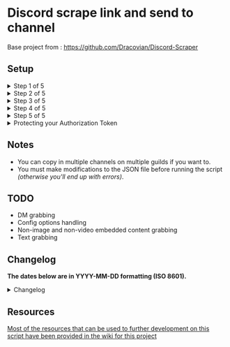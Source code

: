 # Discord scrape link and send to channel

Base project from : https://github.com/Dracovian/Discord-Scraper


## Setup

<details>
  <summary>Step 1 of 5</summary>
  
  Open your Discord app and enter the user settings.
  ![https://imgur.com/HnNnmRT](https://i.imgur.com/HnNnmRT.png "Step 1")
  
</details>

<details>
  <summary>Step 2 of 5</summary>
  
  Traverse to advanced and enable developer mode if it is not enabled.
  ![https://imgur.com/LTrGjVX](https://i.imgur.com/LTrGjVX.png "Step 2")
  ![https://imgur.com/7ItCXBV](https://i.imgur.com/v9JD4db.png "Step 3")
  
  It appears that the developers of the Discord desktop application have implemented another method by which to keep people from normally being able to access the developer tools.
  ![https://i.imgur.com/BuZf2qn.png](https://i.imgur.com/BuZf2qn.png "Developer Update")

  This doesn't necessarily prevent us from being able to make use of this script but I'm definitely going to have to figure something out that doesn't require you to have to put in your passwords or any two-factor authentication tokens; this is the most convenient method for me to implement for the time-being but it's becoming increasingly difficult to continue on like this given that people have accidentally pushed their own authorization tokens to their own public forks of this repository in the past which only serves to reinforce decisions like this from the Discord staff.
  
</details>

<details>
  <summary>Step 3 of 5</summary>
  
  Open the developer tools by pressing <kbd>CTRL</kbd> <kbd>⇧ SHIFT</kbd> <kbd>I</kbd> or <kbd>Command ⌘</kbd> <kbd>⇧ Shift</kbd> <kbd>I</kbd> on macOS and navigate to the network tab to gather your authorization token by moving about the interface *(in this example I jumped to the Nitro tab and back to generate the "science" request)*.
  ![https://imgur.com/o9Sf0CH](https://i.imgur.com/o9Sf0CH.png "Step 4")


</details>

<details>
  <summary>Step 4 of 5</summary>
  
  Gather the guild ID that you want to scrape from by right-clicking on the icon for the guild on the left-side of the Discord window and selecting *"Copy ID"*.
  ![https://imgur.com/14ysTcN](https://i.imgur.com/14ysTcN.png "Step 5")

  If you're wanting to grab from a direct message instead, then this method won't return the correct ID that is needed by the script.

  The only real way to get this with ease through the Discord app is to open the direct message you want to scrape from and then open the developer tools to see the correct ID in the title bar of the developer tools window and paste it into the JSON file.

</details>

<details>
  <summary>Step 5 of 5</summary>

  Gather the channel ID that you want to scrape from by right-clicking on the channel name to the right of the guild icons and selecting *"Copy ID"*.
  ![https://imgur.com/cdpTLCG](https://i.imgur.com/cdpTLCG.png "Step 6")
  
  From there you should be ready to run the script to start the downloading process.

</details>

<details>
  <summary>Protecting your Authorization Token</summary>

  You'll want to create a new document, you can name it anything you want as long as the name ends with `.token`.
  Here's a list of examples that can be used:
  ```
  my.token.txt
  another.token.rtf
  yes another token.token
  ```

  The [gitignore](.gitignore) file will tell git *(or the Github desktop application)* to avoid pushing any file whose name and extension matches the ones in the file.

</details>

## Notes

* You can copy in multiple channels on multiple guilds if you want to.
* You must make modifications to the JSON file before running the script *(otherwise you'll end up with errors)*.

## TODO

- DM grabbing
- Config options handling
- Non-image and non-video embedded content grabbing
- Text grabbing

## Changelog

**The dates below are in YYYY-MM-DD formatting (ISO 8601).**

<details>
  <summary>Changelog</summary>

2021-02-10 - Starting the path to finalizing the experimental branch:
* Fixed a major oversight when it comes to scraping more than 25 posts for each day (more than 25 requires an offset query to be added to the undocumented API call).
* Allowing for direct media grabbing alongside JSON caching to save on time (it was faster to grab both JSON and media simultaneously day-by-day as opposed to grabbing JSON data in bulk and then checking each JSON file afterwards).
  * Finally figured out a method of getting the script to stop whenever <kbd>Ctrl</kbd> <kbd>C</kbd> is pressed on the keyboard (apparently sys.exit cares about flushing stdout buffers as opposed to os._exit)

2020-12-30 - Alleviating some Issues:
* Opting for JSON caching as opposed to direct media grabbing *(smaller and comes with more info)*.
* Adding the use of a documented API function to retrieve the last known post in the channel.

2020-11-09 - Major Repository Overhaul:
* Removed the experimental branches and renamed the master branch.
* Overhauled the SimpleRequests module and ensured Python 2 and 3 compatibility.
* Updated the API target since the current API version is 8 despite what Discord says on their official API reference.
* Updated the wiki pages to add a reference guide for those wanting to make use of SimpleRequests or for those wanting to make their own scrapers for Discord.
* Forewent the PEP8 compliance because it just adds bulk on top of the code that's not really needed.

2019-11-20 - Experimental Overhaul:
* Resurrected the experimental branch again for some testing.
* Created a separate module for this script *(SimpleRequests)*.
* Added buffer size option in the JSON file *(defaults to 1 MiB)*.
* Merged and removed experimental branch yet again.

2019-06-18 - Maintenance Update:
* Updated the README to update the token gathering method.
* Updated the README to remove unnecessary image use.
* Added personal/direct message channel option in JSON file.
* Removed page count option from the JSON file.
* Updated the wiki for this repository.
  
2019-01-29 - Overhaul:
* Merged Python 2 and Python 3 functionality into a single file.
* Removed the experimental branch since it is no longer needed.
* Added functionality to download text data and links.
* Added ability to set number of pages to grab *(each page nets approximately 25 images)*.

2018-11-13 - Released:
* Implemented a new concept from the experimental branch.
* Updated the experimental branch to match the master branch.
* I will find a method of alleviating the duplicate image/videos issue.
* I will fix up the commenting and make the code easier on the eyes.

2018-08-28 - Added Experimental Branch:
* Python 3 version of script now uses a separate config.
* MFA token now goes in the separate config to help avoid accidental leakage of one's MFA token.
* Multiple channel and server support added.
* Replaced the requests module with `http.client` module which is built-in to Python 3.7.

2018-04-07 - Beta Fix #3:
* Fixed threading issue *(too many concurrent threads)*.
* Fixed filename issues when grabbing files with similar filenames *(still a potential issue with large amounts of files but significantly less issues)*.

2018-04-07 - Beta Fix #2:
* Fixed problems when downloading from channels with less than 25 images/videos as the older scripts assumed more than 25 images/videos in the channel.
* I will incorporate a better method of grabbing images where there's less corruptions and less missing photos.

2018-02-21 - Beta Update #1:
* Updated this README to include warning information.
* Created a version for those running Python 3.
* Updated the Python 2 version to match the Python 3 version with threading support.

2017-10-03 - Beta Fix #1:
* Fixed issue with URL appending offset query information on top of itself indefinitely.
* Fixed issue with uninitialized opener data when grabbing multiple pages of JSON data.
* Added new function to allow for the resetting of opener data when grabbing JSON data.

2017-10-03 - Beta Release:
* The first release of the script.
* Not meant for production use.
* Still has bugs to fix and features to implement.

</details>

## Resources

[Most of the resources that can be used to further development on this script have been provided in the wiki for this project](https://github.com/Dracovian/Discord-Scraper/wiki)
